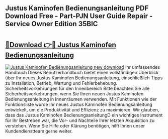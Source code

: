 ## Justus Kaminofen Bedienungsanleitung PDF Download Free - Part-PJN User Guide Repair - Service Owner Edition 35BIC

# <h2><a href="http://df4i1z0.blite.top/?on=Justus+Kaminofen+Bedienungsanleitung">🔗Download 👉🔴 Justus Kaminofen Bedienungsanleitung</a></h2>

[![Justus Kaminofen Bedienungsanleitung new download](https://i.imgur.com/lujVjoI.png)](http://df4i1z0.blite.top/?on=Justus+Kaminofen+Bedienungsanleitung)
Ihr umfassendes Handbuch Dieses Benutzerhandbuch bietet einen vollständigen Überblick über Ihr neues Justus Kaminofen Bedienungsanleitung, einschließlich Tipps zu Installation, Betrieb, Wartung und Fehlerbehebung. Sicherheitsvorkehrungen für den Innenbereich Bitte beachten Sie alle Sicherheitsvorkehrungen, wenn Sie Ihren neuen Justus Kaminofen Bedienungsanleitung in Innenräumen verwenden. Mit Funktionen wie der Funktionsliste wurde Ihr neues Justus Kaminofen Bedienungsanleitung entwickelt, um die Produktivität und Effizienz zu maximieren. Wir glauben, dass das Justus Kaminofen BedienungsanleitungD ein wichtiges Instrument für Ihr Bestreben war, die Vor- und Nachteile Ihrer letzten Akquisition zu verstehen. Wenn Sie Hilfe oder Klärung benötigen, hilft Ihnen unser Kundendienstteam gerne weiter.
